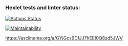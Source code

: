 ### Hexlet tests and linter status:
[![Actions Status](https://github.com/Marvv1ne/python-project-49/actions/workflows/hexlet-check.yml/badge.svg)](https://github.com/Marvv1ne/python-project-49/actions)

[![Maintainability](https://api.codeclimate.com/v1/badges/ca78217cf75c7235d247/maintainability)](https://codeclimate.com/github/Marvv1ne/python-project-49/maintainability)

https://asciinema.org/a/GYjGcs9CfJJ7hEEI0Q8zd5JWV